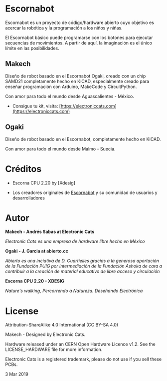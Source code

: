 # Escornabot

Escornabot es un proyecto de código/hardware abierto cuyo objetivo es acercar la robótica y la programación a los niños y niñas.

El Escornabot básico puede programarse con los botones para ejecutar secuencias de movimientos. A partir de aquí, la imaginación es el único límite en las posibilidades.

## Makech
Diseño de robot basado en el Escornabot Ogaki, creado con un chip SAMD21 completamente hecho en KiCAD, especialmente creado para enseñar programación con Arduino, MakeCode y CircuitPython.

Con amor para todo el mundo desde Aguascalientes - México.

- Consigue tu kit, visita: [https://electroniccats.com](https://electroniccats.com)

## Ogaki

Diseño de robot basado en el Escornabot, completamente hecho en KiCAD. 

Con amor para todo el mundo desde Malmo - Suecia.


# Créditos

- Escorna CPU 2.20 by [Xdesig]

- Los creadores originales de [Escornabot](www.escornabot.com) y su comunidad de usuarios y desarrolladores 

# Autor

**Makech - Andrés Sabas at Electronic Cats**

_Electronic Cats es una empresa de hardware libre hecho en México_

**Ogaki - J. Garcia at abierto.cc**

_Abierto es una inciativa de D. Cuartielles gracias a la generosa aportación de la Fundación PUIG por intermediación de la Fundación Ashoka de cara a contribuir a la creación de material educativo de libre acceso y circulación_

**Escorna CPU 2.20 - XDESIG**

_Nature's walking, Percorrendo a Natureza. Deseñando Electrónica_


# License

Attribution-ShareAlike 4.0 International (CC BY-SA 4.0)
 
Makech - Designed by Electronic Cats.

Hardware released under an CERN Open Hardware Licence v1.2. See the LICENSE_HARDWARE file for more information.

Electronic Cats is a registered trademark, please do not use if you sell these PCBs.

3 Mar 2019


